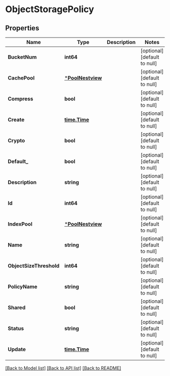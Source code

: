 # ObjectStoragePolicy

## Properties
Name | Type | Description | Notes
------------ | ------------- | ------------- | -------------
**BucketNum** | **int64** |  | [optional] [default to null]
**CachePool** | [***PoolNestview**](Pool_Nestview.md) |  | [optional] [default to null]
**Compress** | **bool** |  | [optional] [default to null]
**Create** | [**time.Time**](time.Time.md) |  | [optional] [default to null]
**Crypto** | **bool** |  | [optional] [default to null]
**Default_** | **bool** |  | [optional] [default to null]
**Description** | **string** |  | [optional] [default to null]
**Id** | **int64** |  | [optional] [default to null]
**IndexPool** | [***PoolNestview**](Pool_Nestview.md) |  | [optional] [default to null]
**Name** | **string** |  | [optional] [default to null]
**ObjectSizeThreshold** | **int64** |  | [optional] [default to null]
**PolicyName** | **string** |  | [optional] [default to null]
**Shared** | **bool** |  | [optional] [default to null]
**Status** | **string** |  | [optional] [default to null]
**Update** | [**time.Time**](time.Time.md) |  | [optional] [default to null]

[[Back to Model list]](../README.md#documentation-for-models) [[Back to API list]](../README.md#documentation-for-api-endpoints) [[Back to README]](../README.md)


